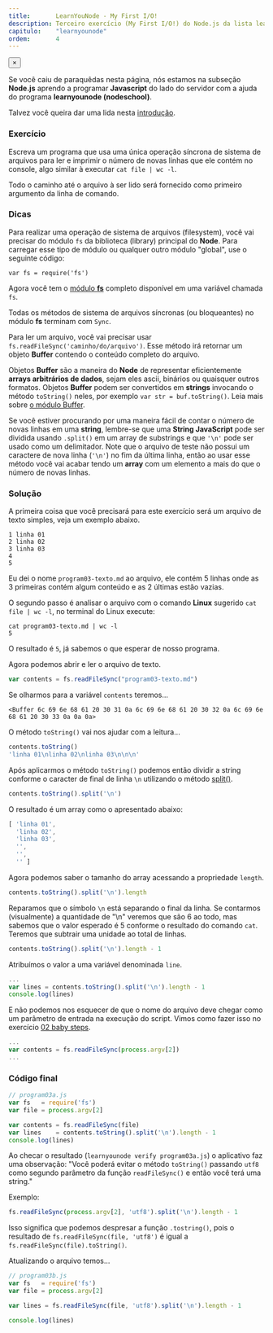 ```yaml
---
title:       LearnYouNode - My First I/O!
description: Terceiro exercício (My First I/O!) do Node.js da lista learnyounode da Nodeschool
capitulo:    "learnyounode"
ordem:       4
---
```


<div class="alert alert-warning alert-dismissible" role="alert">
  <button type="button" class="close" data-dismiss="alert" aria-label="Close"><span aria-hidden="true">&times;</span></button>
    <p>
        Se você caiu de paraquêdas nesta página, nós estamos na subseção <strong>Node.js</strong> aprendo a programar
        <strong>Javascript</strong> do lado do servidor com a ajuda do programa <strong>learnyounode (nodeschool)</strong>.
    </p>
    <p>Talvez você queira dar uma lida nesta <a href="/nodejs/introducao-ao-learnyounode/">introdução</a>.</p>
</div>


### Exercício

Escreva um programa que usa uma única operação síncrona de sistema de arquivos para ler e imprimir o número de novas
linhas que ele contém no console, algo similar à executar `cat file | wc -l`.

Todo o caminho até o arquivo à ser lido será fornecido como primeiro argumento da linha de comando.


### Dicas

Para realizar uma operação de sistema de arquivos (filesystem), você vai precisar do módulo `fs` da biblioteca (library)
principal do __Node__. Para carregar esse tipo de módulo ou qualquer outro módulo "global", use o seguinte código:

    var fs = require('fs')

Agora você tem o [módulo __fs__](http://nodejs.org/api/fs.html) completo disponível em uma variável
chamada `fs`.

Todas os métodos de sistema de arquivos síncronas (ou bloqueantes) no módulo __fs__ terminam com `Sync`.

Para ler um arquivo, você vai precisar usar `fs.readFileSync('caminho/do/arquivo')`. Esse método irá retornar um objeto
__Buffer__ contendo o conteúdo completo do arquivo.

Objetos __Buffer__ são a maneira do __Node__ de representar eficientemente __arrays arbitrários de dados__, sejam eles
ascii, binários ou quaisquer outros formatos. Objetos __Buffer__ podem ser convertidos em __strings__ invocando o método
`toString()` neles, por exemplo `var str = buf.toString()`. Leia mais sobre [o módulo Buffer](http://nodejs.org/api/buffer.html).

Se você estiver procurando por uma maneira fácil de contar o número de novas linhas em uma __string__, lembre-se que uma
__String JavaScript__ pode ser dividida usando `.split()` em um array de substrings e que `'\n'` pode ser usado como um
delimitador. Note que o arquivo de teste não possui um caractere de nova linha (`'\n'`) no fim da última linha, então ao
usar esse método você vai acabar tendo um __array__ com um elemento a mais do que o número de novas linhas.


### Solução

A primeira coisa que você precisará para este exercício será um arquivo de texto simples, veja um exemplo abaixo.

    1 linha 01
    2 linha 02
    3 linha 03
    4
    5

Eu dei o nome `program03-texto.md` ao arquivo, ele contém 5 linhas onde as 3 primeiras contém algum conteúdo e as 2 últimas
estão vazias.

O segundo passo é analisar o arquivo com o comando __Linux__ sugerido `cat file | wc -l`, no terminal do Linux execute:

    cat program03-texto.md | wc -l
    5

O resultado é `5`, já sabemos o que esperar de nosso programa.

Agora podemos abrir e ler o arquivo de texto.

```javascript
var contents = fs.readFileSync("program03-texto.md")
```

Se olharmos para a variável `contents` teremos...

    <Buffer 6c 69 6e 68 61 20 30 31 0a 6c 69 6e 68 61 20 30 32 0a 6c 69 6e 68 61 20 30 33 0a 0a 0a>

O método `toString()` vai nos ajudar com a leitura...

```javascript
contents.toString()
'linha 01\nlinha 02\nlinha 03\n\n\n'
```

Após aplicarmos o método `toString()` podemos então dividir a string conforme o caracter de final de linha `\n` utilizando
o método [split()](/javascript/split/).

```javascript
contents.toString().split('\n')
```

O resultado é um array como o apresentado abaixo:

```javascript
[ 'linha 01',
  'linha 02',
  'linha 03',
  '',
  '',
  '' ]
```

Agora podemos saber o tamanho do array acessando a propriedade `length`.

```javascript
contents.toString().split('\n').length
```

Reparamos que o símbolo `\n` está separando o final da linha. Se contarmos (visualmente) a quantidade de "\n" veremos
que são 6 ao todo, mas sabemos que o valor esperado é 5 conforme o resultado do comando `cat`. Teremos que
subtrair uma unidade ao total de linhas.

```javascript
contents.toString().split('\n').length - 1
```

Atribuímos o valor a uma variável denominada `line`.

```javascript
...
var lines = contents.toString().split('\n').length - 1
console.log(lines)
```

E não podemos nos esquecer de que o nome do arquivo deve chegar como um parâmetro de entrada na execução do script.
Vimos como fazer isso no exercício [02 baby steps](/nodejs/learnyounode-02-baby-steps//).

```javascript
...
var contents = fs.readFileSync(process.argv[2])
...
```


### Código final

```javascript
// program03a.js
var fs   = require('fs')
var file = process.argv[2]

var contents = fs.readFileSync(file)
var lines    = contents.toString().split('\n').length - 1
console.log(lines)
```

Ao checar o resultado (`learnyounode verify program03a.js`) o aplicativo faz uma observação: "Você poderá evitar o
método `toString()` passando  `utf8` como segundo parâmetro da função `readFileSync()` e então você terá uma string."

Exemplo:

```javascript
fs.readFileSync(process.argv[2], 'utf8').split('\n').length - 1
```

Isso significa que podemos despresar a função `.tostring()`, pois o resultado de `fs.readFileSync(file, 'utf8')` é
igual a `fs.readFileSync(file).toString()`.

Atualizando o arquivo temos...

```javascript
// program03b.js
var fs   = require('fs')
var file = process.argv[2]

var lines = fs.readFileSync(file, 'utf8').split('\n').length - 1

console.log(lines)
```
